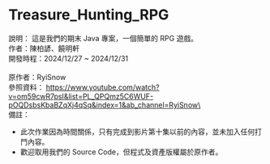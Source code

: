 # Treasure_Hunting_RPG

說明： 這是我們的期末 Java 專案，一個簡單的 RPG 遊戲。\
作者：陳柏諺、饒明軒\
開發時程：2024/12/27 ~ 2024/12/31\
<br>
原作者：RyiSnow\
參照資料： https://www.youtube.com/watch?v=om59cwR7psI&list=PL_QPQmz5C6WUF-pOQDsbsKbaBZqXj4qSq&index=1&ab_channel=RyiSnow\
<br>
備註：
* 此次作業因為時間關係，只有完成到影片第十集以前的內容，並未加入任何打鬥內容。
* 歡迎取用我們的 Source Code，但程式及資產版權屬於原作者。

